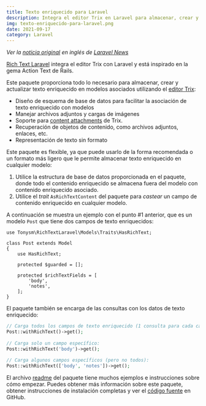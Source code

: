 ```yaml
---
title: Texto enriquecido para Laravel
description: Integra el editor Trix en Laravel para almacenar, crear y actualizar texto enriquecido en tus modelos.
img: texto-enriquecido-para-laravel.png
date: 2021-09-17
category: Laravel
---
```

*Ver la [noticia original](https://laravel-news.com/laravel-octane) en inglés de [Laravel News](https://laravel-news.com/)*

[Rich Text Laravel](https://github.com/tonysm/rich-text-laravel) integra el editor Trix con Laravel y está inspirado en la gema Action Text de Rails.

Este paquete proporciona todo lo necesario para almacenar, crear y actualizar texto enriquecido en modelos asociados utilizando el [editor Trix](https://trix-editor.org/):

- Diseño de esquema de base de datos para facilitar la asociación de texto enriquecido con modelos
- Manejar archivos adjuntos y cargas de imágenes
- Soporte para [content attachments](https://github.com/basecamp/trix#inserting-a-content-attachment) de Trix.
- Recuperación de objetos de contenido, como archivos adjuntos, enlaces, etc.
- Representación de texto sin formato

Este paquete es flexible, ya que puede usarlo de la forma recomendada o un formato más ligero que le permite almacenar texto enriquecido en cualquier modelo:

1. Utilice la estructura de base de datos proporcionada en el paquete, donde todo el contenido enriquecido se almacena fuera del modelo con contenido enriquecido asociado.
2. Utilice el *trait* `AsRichTextContent` del paquete para *castear* un campo de contenido enriquecido en cualquier modelo.

A continuación se muestra un ejemplo con el punto #1 anterior, que es un modelo `Post` que tiene dos campos de texto enriquecidos:

```php{9-11}[Post.php]
use Tonysm\RichTextLaravel\Models\Traits\HasRichText;
 
class Post extends Model
{
    use HasRichText;
 
    protected $guarded = [];
 
    protected $richTextFields = [
        'body',
        'notes',
    ];
}
```

El paquete también se encarga de las consultas con los datos de texto enriquecido:

```php
// Carga todos los campos de texto enriquecido (1 consulta para cada campo, ya que cada uno tiene su relación)
Post::withRichText()->get();
 
// Carga solo un campo específico:
Post::withRichText('body')->get();
 
// Carga algunos campos específicos (pero no todos):
Post::withRichText(['body', 'notes'])->get();
```

El archivo [readme](https://github.com/tonysm/rich-text-laravel/blob/main/README.md) del paquete tiene muchos ejemplos e instrucciones sobre cómo empezar. Puedes obtener más información sobre este paquete, obtener instrucciones de instalación completas y ver el [código fuente](https://github.com/tonysm/rich-text-laravel) en GitHub.